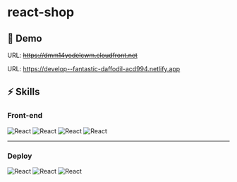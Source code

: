 # react-shop





## 🚀 Demo

URL: ~~https://dmm14yodelcwm.cloudfront.net~~

URL: https://develop--fantastic-daffodil-acd994.netlify.app

## ⚡️ Skills



### Front-end

![React](https://img.shields.io/badge/react-444444?style=for-the-badge&logo=react)
![React](https://img.shields.io/badge/typescript-444444?style=for-the-badge&logo=typescript)
![React](https://img.shields.io/badge/vite-444444?style=for-the-badge&logo=vite)
![React](https://img.shields.io/badge/rtk-444444?style=for-the-badge&logo=rtk)

---


### Deploy

![React](https://img.shields.io/badge/circleci-343434?style=for-the-badge&logo=circleci)
![React](https://img.shields.io/badge/awss3-569A31?style=for-the-badge&logo=AmazonS3)
![React](https://img.shields.io/badge/awscloudfront-232F3E?style=for-the-badge&logo=amazoncloudfront)



